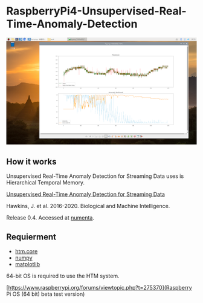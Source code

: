 # RaspberryPi4-Unsupervised-Real-Time-Anomaly-Detection

![pi-screenshot.png](https://github.com/PonDad/RaspberryPi4-Unsupervised-Real-Time-Anomaly-Detection/blob/master/img/pi-screenshot.png)

## How it works

Unsupervised Real-Time Anomaly Detection for Streaming Data uses is Hierarchical Temporal Memory.

[Unsupervised Real-Time Anomaly Detection for Streaming Data](https://numenta.com/neuroscience-research/research-publications/papers/unsupervised-real-time-anomaly-detection-for-streaming-data/)

Hawkins, J. et al. 2016-2020. Biological and Machine Intelligence.

   Release 0.4. Accessed at [numenta](https://numenta.com/resources/biological-and-machine-intelligence/).

## Requierment

- [htm.core](https://github.com/htm-community/htm.core) 
- [numpy](https://numpy.org/) 
- [matplotlib](https://matplotlib.org/users/installing.html)

64-bit OS is required to use the HTM system.

[https://www.raspberrypi.org/forums/viewtopic.php?t=275370](Raspberry Pi OS (64 bit) beta test version)


